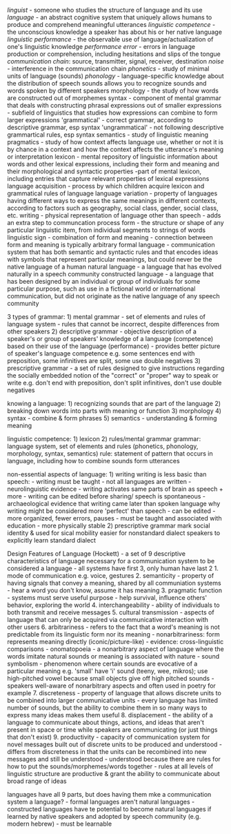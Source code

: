 *linguist* - someone who studies the structure of language and its use
*language* - an abstract cognitive system that uniquely allows humans to produce and comprehend meaningful utterances
*linguistic competence* - the unconscious knowledge a speaker has about his or her native language
*linguistic performance* - the observable use of language/actualization of one's linguistic knowledge
*performance error* - errors in language production or comprehension, including hesitations and slips of the tongue
*communication chain*: source, transmitter, signal, receiver, destination
*noise* - interference in the communication chain
*phonetics* - study of minimal units of language (sounds)
*phonology* - language-specific knowledge about the distribution of speech sounds
	allows you to recognize sounds and words spoken by different speakers
morphology
	- the study of how words are constructed out of morphemes
syntax
	- component of mental grammar that deals with constructing phrasal expressions out of smaller expressions
	- subfield of linguistics that studies how expressions can combine to form larger expressions
'grammatical'
	- correct grammar, according to descriptive grammar, esp syntax
'ungrammatical'
	- not following descriptive grammartical rules, esp syntax
semantics
	- study of linguistic meaning
pragmatics
	- study of how context affects language use, whether or not it is by chance in a context and how the context affects the utterance's meaning or interpretation
lexicon
	- mental repository of linguistic information about words and other lexical expressions, including their form and meaning and their morphological and syntactic properties
	-part of mental lexicon, including entries that capture relevant properties of lexical expressions
language acquisition
	- process by which children acquire lexicon and grammatical rules of language
language variation
	- property of languages having different ways to express the same meanings in different contexts, according to factors such as geography, social class, gender, social class, etc.
writing
	- physical representation of language other than speech
	- adds an extra step to communcation process
form
	- the structure or shape of any particular linguistic item, from individual segments to strings of words
linguistic sign
	- combination of form and meaning
	- connection between form and meaning is typically arbitrary
formal language
	- communication system that has both semantic and syntactic rules and that encodes ideas with symbols that represent particular meanings, but could never be the native language of a human
natural language
	- a language that has evolved naturally in a speech community
constructed language
	- a language that has been designed by an individual or group of individuals for some particular purpose, such as use in a fictional world or international communication, but did not originate as the native language of any speech community


3 types of grammar:
	1) mental grammar
		- set of elements and rules of language system
		- rules that cannot be incorrect, despite differences from other speakers
	2) descriptive grammar
		- objective description of a speaker's or group of speakers' knowledge of a language (competence) based on their use of the language (performance)
		- provides better picture of speaker's language competence
		e.g. some sentences end with preposition, some infinitives are split, some use double negatives
	3) prescriptive grammar
		- a set of rules designed to give instructions regarding the socially embedded notion of the "correct" or "proper" way to speak or write
			e.g. don't end with preposition, don't split infinitives, don't use double negatives

knowing a language:
	1) recognizing sounds that are part of the language
	2) breaking down words into parts with meaning or function
	3) morphology
	4) syntax - combine & form phrases
	5) semantics - understanding & forming meaning

linguistic competence:
	1) lexicon
	2) rules/mental grammar
		grammar: language system, set of elements and rules (phonetics, phonology, morphology, syntax, semantics)
		rule: statement of pattern that occurs in language, including how to combine sounds form 
		utterances

non-essential aspects of language:
	1) writing
		writing is less basic than speech:
			- writing must be taught
			- not all languages are written
			- neurolinguistic evidence - writing activates same parts of brain as speech + more
			- writing can be edited before sharing/ speech is spontaneous
			- archaeological evidence that writing came later than spoken language
		why writing might be considered more 'perfect' than speech
			- can be edited - more organized, fewer errors, pauses
			- must be taught and associated with education
			- more physically stable
	2) prescriptive grammar
		mark social identity & used for sical mobility
		easier for nonstandard dialect speakers to explicitly learn standard dialect

Design Features of Language (Hockett)
	- a set of 9 descriptive characteristics of language necessary for a communication system to be considered a language
	- all systems have first 3, only human have last 2
	1. mode of communication	e.g. voice, gestures
	2. semanticity
		- property of having signals that convey a meaning, shared by all communiation systems
		- hear a word you don't know, assume it has meaning
	3. pragmatic function
		- systems must serve useful purpose - help survival, influence others' behavior, exploring the world
	4. interchangeability
		- ability of individuals to both transmit and receive messages
	5. cultural transmission
		- aspects of language that can only be acquired via communicative interaction with other users
	6. arbitrariness
		- refers to the fact that a word's meaning is not predictable from its linguistic form nor its meaning
		- nonarbitrariness: form represents meaning directly (iconic/picture-like)
			- evidence: cross-linguistic comparisons
			- onomatopoeia - a nonarbitrary aspect of language where the words imitate natural sounds or meaning is associated with nature
			- sound symbolism - phenomenon where certain sounds are evocative of a particular meaning
				e.g. 'small' have 'i' sound (teeny, wee, mikros);
					use high-pitched vowel because small objects give off high pitched sounds
			- speakers well-aware of nonarbitrary aspects and often used in poetry for example
	7. discreteness
		- property of language that allows discrete units to be combined into larger communicative units
		- every language has limited number of sounds, but the ability to combine them in so many ways to express many ideas makes them useful
	8. displacement
		- the ability of a language to communicate about things, actions, and ideas that aren't present in space or time while speakers are communicating (or just things that don't exist)
	9. productivity
		- capacity of communication system for novel messages built out of discrete units to be produced and understood
		- differs from discreteness in that the units can be recombined into new messages and still be understood
		- understood because there are rules for how to put the sounds/morphemes/words together
		- rules at all levels of linguistic structure are productive & grant the ability to communicate about broad range of ideas

languages have all 9 parts, but does having them mke a communication system a language?
	- formal languages aren't natural languages
	- constructed languages have te potential to become natural languages if learned by native speakers and adopted by speech community (e.g. modern hebrew)
	- must be learnable